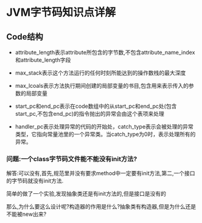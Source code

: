 # JVM字节码知识点详解

## Code结构

- attribute_length表示attribute所包含的字节数,不包含attribute_name_index和attribute_length字段
- max_stack表示这个方法运行的任何时刻所能达到的操作数栈的最大深度
- max_lcoals表示方法执行期间创建的局部变量的书目,包含用来表示传入的参数的局部变量



- start_pc和end_pc表示在code数组中的从start_pc和end_pc处(包含start_pc,不包含end_pc)的指令抛出的异常会由这个表项来处理
- handler_pc表示处理异常的代码的开始处，catch_type表示会被处理的异常类型，它指向常量池里的一个异常类。当catch_type为0时，表示处理所有的异常。





### 问题:一个class字节码文件能不能没有init方法?

解答:可以没有,首先,规范里并没有要求method中一定要有init方法,第二,一个接口的字节码就没有init方法.

简单的做了一个实验,发现抽象类还是有init方法的,但是接口是没有的



那么,为什么要这么设计呢?构造器的作用是什么?抽象类有构造器,但是为什么还是不能被new出来?